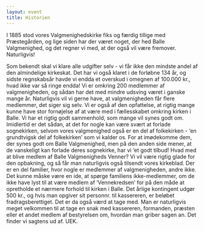 ```yaml
---
layout: event
title: Historien
---
```


I 1885 stod vores Valgmenighedskirke fiks og færdig tillige med Præstegården, og lige siden har der været noget, der hed Balle Valgmenighed, og det regner vi med, at der også vil være fremover. Naturligvis!

Som bekendt skal vi klare alle udgifter selv - vi får ikke den mindste andel af den almindelige kirkeskat. Det har vi også klaret i de forløbne 134 år, og sidste regnskabsår havde vi endda et overskud i omegnen af 100.000 kr., hvad ikke var så ringe endda! Vi er omkring 200 medlemmer af valgmenigheden, og sådan har det med mindre udsving været i ganske mange år. Naturligvis vil vi gerne have, at valgmenigheden får flere medlemmer, det siger sig selv. Vi er også af den opfattelse, at rigtig mange kunne have stor fornøjelse af at være med i fællesskabet omkring kirken i Balle. Vi har et rigtig godt sammenhold, som mange vil synes godt om. Imidlertid er det sådan, at det for nogle kan være svært at forlade sognekirken, selvom vores valgmenighed også er en del af folkekirken - ‘en grundtvigsk del af folkekirken’ som vi kalder os. For at imødekomme dem, der synes godt om Balle Valgmenighed, men på den anden side mener, at de vanskeligt kan forlade deres sognekirke, har vi ‘et godt tilbud! Hvad med at blive medlem af Balle Valgmenigheds Venner? Vi vil være rigtig glade for den opbakning, og så får man naturligvis også tilsendt vores kirkeblad. Der er en del familier, hvor nogle er medlemmer af valgmenigheden, andre ikke. Det kunne måske være en ide, at spørge familiens ikke-medlemmer, om de ikke have lyst til at være medlem af ’Vennekredsen’ for på den måde at opretholde et nærmere forhold til kirken i Balle. Det årlige kontingent udgør 500 kr., og hvis man opgiver sit personnr. til kassereren, er beløbet fradragsberettiget. Det er da også værd at tage med. Man er naturligvis meget velkommen til at tage en snak med kassereren, formanden, præsten eller et andet medlem af bestyrelsen om, hvordan man griber sagen an. Det finder vi sagtens ud af. UEK.
